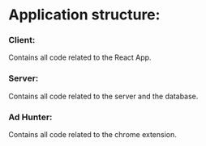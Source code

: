 # Application structure:

### Client:
Contains all code related to the React App.

### Server:
Contains all code related to the server and the database.

### Ad Hunter:
Contains all code related to the chrome extension.
